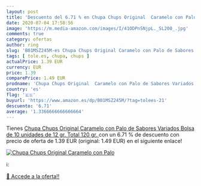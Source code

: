 ```yaml
---
layout: post
title: 'Descuento del 6.71 % en Chupa Chups Original  Caramelo con Palo '
date: 2020-07-04 17:58:56
image: 'https://m.media-amazon.com/images/I/41ODPnSNjpL._SL200_.jpg'
comments: true
category: ofertas
author: ring
slug: 'B01MSZ245M-es Chupa Chups Original Caramelo con Palo de Sabores Variados...'
tags: [ tole.es, chupa, chups ]
actualPrice: 1.39 EUR
currency: EUR
price: 1.39
comparePrice: 1.49 EUR
prodname: 'Chupa Chups Original  Caramelo con Palo de Sabores Variados  Bolsa de 10 unidades de 12 gr.  Total 120 gr. '
country: 'es'
flag: '🇪🇸'
buyurl: 'https://www.amazon.es/dp/B01MSZ245M/?tag=tolees-21'
descuento: '6.71'
average: '1.3366666666666664'
---
```


Tienes [Chupa Chups Original  Caramelo con Palo de Sabores Variados  Bolsa de 10 unidades de 12 gr.  Total 120 gr. ](https://www.amazon.es/dp/B01MSZ245M/?tag=tolees-21) con un 6.71 % de descuento con precio de oferta de 1.39 EUR (original: 1.49 EUR) en el siguiente enlace!

[![Chupa Chups Original  Caramelo con Palo ](https://m.media-amazon.com/images/I/41ODPnSNjpL._SL200_.jpg)](https://www.amazon.es/dp/B01MSZ245M/?tag=tolees-21)

ℹ️:


[🛒 Accede a la oferta!!](https://www.amazon.es/dp/B01MSZ245M/?tag=tolees-21)

